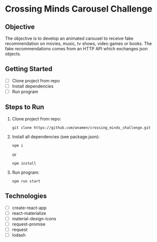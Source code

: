 # Crossing Minds Carousel Challenge

## Objective

The objective is to develop an animated carousel to receive fake recommendation on movies,
music, tv shows, video games or books. The fake recommendations comes from an HTTP API
which exchanges json objects.

## Getting Started

- [ ] Clone project from repo
- [ ] Install dependencies
- [ ] Run program

## Steps to Run

1. Clone project from repo:
    ```
    git clone https://github.com/wnamen/crossing_minds_challenge.git
    ```
    
2. Install all dependencies (see package.json):
    ```
    npm i
    ```
    
    or 
    
    ```
    npm install
    ```
    

3. Run program:
    ```
    npm run start
    ```
    
## Technologies

- [ ] create-react-app
- [ ] react-materialize
- [ ] material-design-icons
- [ ] request-promise
- [ ] request
- [ ] lodash
